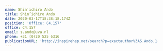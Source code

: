 ```yaml
---
name: Shin’ichiro Ando
title: Shin’ichiro Ando
date: 2020-03-17T18:38:18.174Z
position: 'Office: C4.157'
office: C4.157
email: s.ando@uva.nl
phone: +31 (0)20 525 6316
publicationURL: 'http://inspirehep.net/search?p=exactauthor%3AS.Ando.1+'
---
```

